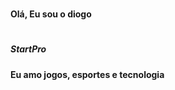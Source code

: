 ##
<h1 p align="center">
<h4> Olá, Eu sou o diogo
  <h1 p align="center">
  <h5> StartPro
  <h4> Eu amo jogos, esportes e tecnologia
  
